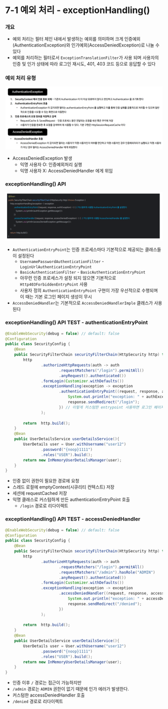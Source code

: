 # 7-1 예외 처리 - exceptionHandling()

### 개요

- 예외 처리는 필터 체인 내에서 발생하는 예외를 의미하며 크게 인증예외(AuthenticationException)와 
  인가예외(AccessDeniedException)로 나눌 수 있다
- 예외를 처리하는 필터로서 `ExceptionTranslationFilter`가 사용 되며 사용자의 인증 및 인가 상태에 따라 
  로그인 재시도, 401, 403 코드 등으로 응답할 수 있다

### 예외 처리 유형

![1.png](Image%2F1.png)
- AccessDeniedException 발생 
  - 익명 사용자 O: 인증예외처리 실행 
  - 익명 사용자 X: AccessDeniedHandler 에게 위임

### exceptionHandling() API

![2.png](Image%2F2.png)
- `AuthenticationEntryPoint`는 인증 프로세스마다 기본적으로 제공되는 클래스들이 설정된다
  - `UsernamePasswordAuthenticationFilter` - `LoginUrlAuthenticationEntryPoint`
  - `BasicAuthenticationFilter` - `BasicAuthenticationEntryPoint`
  - 아무런 인증 프로세스가 설정 되지 않으면 기본적으로 `Http403ForbiddenEntryPoint` 사용
  - 사용자 정의 `AuthenticationEntryPoint` 구현이 가장 우선적으로 수행되며 이 때는 기본 로그인 페이지 생성이 무시
- `AccessDeniedHandler`는 기본적으로 `AccessDeniedHandlerImple` 클래스가 사용된다

### exceptionHandling() API TEST - authenticationEntryPoint

```java
@EnableWebSecurity(debug = false) // default: false
@Configuration
public class SecurityConfig {
    @Bean
    public SecurityFilterChain securityFilterChain(HttpSecurity http) throws Exception{
        http
                .authorizeHttpRequests(auth -> auth
                        .requestMatchers("/login").permitAll()
                        .anyRequest().authenticated())
                .formLogin(Customizer.withDefaults())
                .exceptionHandling(exception -> exception
                        .authenticationEntryPoint((request, response, authException) -> {
                            System.out.println("exception: " + authException.getMessage());
                            response.sendRedirect("/login");
                        }) // 이렇게 커스텀한 entrypoint 사용하면 로그인 페이지가 자동 생성 X
                );

        return  http.build();
    }
    @Bean
    public UserDetailsService userDetailsService(){
        UserDetails user = User.withUsername("user12")
                .password("{noop}1111")
                .roles("USER").build();
        return new InMemoryUserDetailsManager(user);
    }
}
```
- 인증 없이 권한이 필요한 경로에 요청 
- 스레드 로컬에 emptyContext(시큐리티 컨텍스트) 저장 
- 세션에 requestCached 저장 
- 익명 클래스로 커스텀하게 만든 authenticationEntryPoint 호출 
  - `/login` 경로로 리다이렉트 

### exceptionHandling() API TEST - accessDeniedHandler


```java
@EnableWebSecurity(debug = false) // default: false
@Configuration
public class SecurityConfig {
    @Bean
    public SecurityFilterChain securityFilterChain(HttpSecurity http) throws Exception{
        http
                .authorizeHttpRequests(auth -> auth
                        .requestMatchers("/login").permitAll()
                        .requestMatchers("/admin").hasRole("ADMIN")
                        .anyRequest().authenticated())
                .formLogin(Customizer.withDefaults())
                .exceptionHandling(exception -> exception
                        .accessDeniedHandler((request, response, accessDeniedException) -> {
                            System.out.println("exception: " + accessDeniedException.getMessage());
                            response.sendRedirect("/denied");
                        })
                );

        return  http.build();
    }
    @Bean
    public UserDetailsService userDetailsService(){
        UserDetails user = User.withUsername("user12")
                .password("{noop}1111")
                .roles("USER").build();
        return new InMemoryUserDetailsManager(user);
    }
}
```
- 인증 이후 `/` 경로는 접근이 가능하지만 
- `/admin` 경로는 `ADMIN` 권한이 없기 때문에 인가 에러가 발생한다. 
- 커스텀한 accessDeniedHandler 호출 
- `/denied` 경로로 리다이렉트 